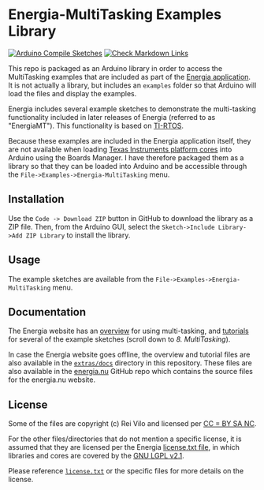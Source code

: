# Energia-MultiTasking Examples Library

[![Arduino Compile Sketches](https://github.com/Andy4495/Energia-MultiTasking/actions/workflows/arduino-compile-sketches.yml/badge.svg)](https://github.com/Andy4495/Energia-MultiTasking/actions/workflows/arduino-compile-sketches.yml)
[![Check Markdown Links](https://github.com/Andy4495/Energia-MultiTasking/actions/workflows/CheckMarkdownLinks.yml/badge.svg)](https://github.com/Andy4495/Energia-MultiTasking/actions/workflows/CheckMarkdownLinks.yml)

This repo is packaged as an Arduino library in order to access the MultiTasking examples that are included as part of the [Energia application][1]. It is not actually a library, but includes an `examples` folder so that Arduino will load the files and display the examples.

Energia includes several example sketches to demonstrate the multi-tasking functionality included in later releases of Energia (referred to as "EnergiaMT"). This functionality is based on [TI-RTOS][2].

Because these examples are included in the Energia application itself, they are not available when loading [Texas Instruments platform cores][5] into Arduino using the Boards Manager. I have therefore packaged them as a library so that they can be loaded into Arduino and be accessible through the `File->Examples->Energia-MultiTasking` menu.

## Installation

Use the `Code -> Download ZIP` button in GitHub to download the library as a ZIP file. Then, from the Arduino GUI, select the `Sketch->Include Library->Add ZIP Library` to install the library.

## Usage

The example sketches are available from the `File->Examples->Energia-MultiTasking` menu.

## Documentation

The Energia website has an [overview][6] for using multi-tasking, and [tutorials][7] for several of the example sketches (scroll down to *8. MultiTasking*).

In case the Energia website goes offline, the overview and tutorial files are also available in the [`extras/docs`][8] directory in this repository. These files are also available in the [energia.nu][9] GitHub repo which contains the source files for the energia.nu website.

## License

Some of the files are copyright (c) Rei Vilo and licensed per [CC = BY SA NC][4].

For the other files/directories that do not mention a specific license, it is assumed that they are licensed per the Energia [license.txt file][3], in which libraries and cores are covered by the [GNU LGPL v2.1][102].

Please reference [`license.txt`][101] or the specific files for more details on the license.

[1]: https://energia.nu
[2]: https://www.ti.com/tool/TI-RTOS-MCU
[3]: https://github.com/energia/Energia/blob/master/license.txt
[4]: https://creativecommons.org/licenses/by-nc-sa/4.0/
[5]: https://github.com/Andy4495/TI_Platform_Cores_For_Arduino
[6]: https://energia.nu/guide/foundations/programming_technique/multitasking/
[7]: https://energia.nu/guide/
[8]: ./extras/docs/
[9]: https://github.com/energia/energia.nu
[101]: ./license.txt
[102]: https://www.gnu.org/licenses/old-licenses/lgpl-2.1.en.html
[//]: # ([200]: https://github.com/Andy4495/Energia-MultiTasking)

[//]: # (This is a way to hack a comment in Markdown. This will not be displayed when rendered.)
